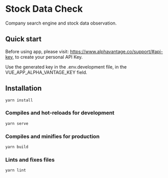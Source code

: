 # Stock Data Check

Company search engine and stock data observation.

## Quick start
Before using app, please visit: https://www.alphavantage.co/support/#api-key, to create your personal API Key.

Use the generated key in the .env.development file, in the VUE_APP_ALPHA_VANTAGE_KEY field.

## Installation
```
yarn install
```
### Compiles and hot-reloads for development
```
yarn serve
```

### Compiles and minifies for production
```
yarn build
```

### Lints and fixes files
```
yarn lint
```
